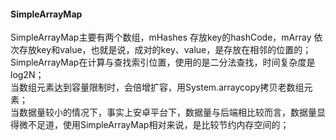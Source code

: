 #### SimpleArrayMap  

SimpleArrayMap主要有两个数组，mHashes 存放key的hashCode，mArray 依次存放key和value，也就是说，成对的key、value，是存放在相邻的位置的；  
SimpleArrayMap在计算与查找索引位置，使用的是二分法查找，时间复杂度是log2N；  
当数组元素达到容量限制时，会倍增扩容，用System.arraycopy拷贝老数组元素；  
当数据量较小的情况下，事实上安卓平台下，数据量与后端相比较而言，数据量显得微不足道，使用SimpleArrayMap相对来说，是比较节约内存空间的； 
 
